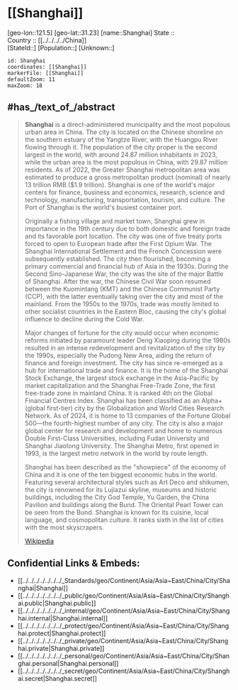 ﻿---
location:
- 31.23
- 121.5
mapzoom:
- 7
- 12
mapmarker: city
type: City
SpocWebEntityId: 34227
isDeleted: false
confidential: public
tags:
- geo/City
has_id_wikidata: Q8686
twinned_administrative_body:
- '[[/_Standards/WikiData/WD~Constanța,79808]]'
- '[[/_Standards/WikiData/WD~Tabriz,80053]]'
- '[[/_Standards/WikiData/WD~KwaZulu-Natal,81725]]'
- '[[/_Standards/WikiData/WD~Hamhung,109356]]'
- "[[/_Standards/WikiData/WD~Osaka Prefecture,122723]]"
- '[[/_Standards/WikiData/WD~Aden,131694]]'
- '[[/_Standards/WikiData/WD~Dunedin,133073]]'
- "[[/_Standards/WikiData/WD~Nagasaki Prefecture,169376]]"
- "[[/_Standards/WikiData/WD~Bratislava Region,183498]]"
- "[[/_Standards/WikiData/WD~Chiang Mai,233588]]"
- "[[/_Standards/WikiData/WD~Santiago de Cuba Province,234200]]"
- '[[/_Standards/WikiData/WD~Hirakata,270912]]'
- '[[/_Standards/WikiData/WD~Neyagawa,389633]]'
- '[[/_Standards/WikiData/WD~Yao,490872]]'
- '[[/_Standards/WikiData/WD~Okahandja,597491]]'
- '[[/_Standards/WikiData/WD~Izumisano,852018]]'
- "[[/_Standards/WikiData/WD~Nicosia Municipality,56037497]]"
- '[[/_Standards/WikiData/WD~Minsk,2280]]'
- "[[/_Standards/WikiData/WD~East Java,3586]]"
- '[[/_Standards/WikiData/WD~Jakarta,3630]]'
- '[[/_Standards/WikiData/WD~Maputo,3889]]'
- '[[/_Standards/WikiData/WD~Windhoek,3935]]'
- '[[/_Standards/WikiData/WD~Casablanca,7903]]'
- '[[/_Standards/WikiData/WD~Karachi,8660]]'
- '[[/_Standards/WikiData/WD~Antwerp,12892]]'
- '[[/_Standards/WikiData/WD~Jalisco,13160]]'
- '[[/_Standards/WikiData/WD~Busan,16520]]'
- "[[/_Standards/WikiData/WD~City of London,23311]]"
- '[[/_Standards/WikiData/WD~Marseille,23482]]'
- '[[/_Standards/WikiData/WD~Liverpool,24826]]'
- "[[/_Standards/WikiData/WD~Central Denmark,26586]]"
- "[[/_Standards/WikiData/WD~San Francisco,62]]"
- "[[/_Standards/WikiData/WD~New York City,60]]"
- '[[/_Standards/WikiData/WD~Basel,78]]'
- '[[/_Standards/WikiData/WD~Alexandria,87]]'
- '[[/_Standards/WikiData/WD~London,84]]'
- "[[/_Standards/WikiData/WD~São Paulo,174]]"
- '[[/_Standards/WikiData/WD~Quebec,176]]'
- '[[/_Standards/WikiData/WD~Valparaíso,33986]]'
- '[[/_Standards/WikiData/WD~Rotterdam,34370]]'
- '[[/_Standards/WikiData/WD~Salzburg,34713]]'
- '[[/_Standards/WikiData/WD~Colombo,35381]]'
- '[[/_Standards/WikiData/WD~Osaka,35765]]'
- '[[/_Standards/WikiData/WD~Queensland,36074]]'
- '[[/_Standards/WikiData/WD~Porto,36433]]'
- '[[/_Standards/WikiData/WD~Cork,36647]]'
- "[[/_Standards/WikiData/WD~Port Vila,37806]]"
- '[[/_Standards/WikiData/WD~Yokohama,38283]]'
- "[[/_Standards/WikiData/WD~North Jeolla,41157]]"
- "[[/_Standards/WikiData/WD~South Jeolla,41161]]"
- '[[/_Standards/WikiData/WD~Haifa,41621]]'
- '[[/_Standards/WikiData/WD~Guayaquil,43509]]'
- '[[/_Standards/WikiData/WD~Espoo,47034]]'
- '[[/_Standards/WikiData/WD~Winston-Salem,49227]]'
- "[[/_Standards/WikiData/WD~Gothenburg Municipality,52502]]"
- '[[/_Standards/WikiData/WD~Rosario,52535]]'
- "[[/_Standards/WikiData/WD~Pomeranian Voivodeship,54180]]"
- '[[/_Standards/WikiData/WD~Piraeus,58976]]'
- '[[/_Standards/WikiData/WD~Tashkent,269]]'
- '[[/_Standards/WikiData/WD~Montreal,340]]'
- '[[/_Standards/WikiData/WD~Istanbul,406]]'
- '[[/_Standards/WikiData/WD~Rhône-Alpes,463]]'
- '[[/_Standards/WikiData/WD~Milan,490]]'
- '[[/_Standards/WikiData/WD~Oslo,585]]'
- '[[/_Standards/WikiData/WD~Dubai,612]]'
- '[[/_Standards/WikiData/WD~Lille,648]]'
- "[[/_Standards/WikiData/WD~Saint Petersburg,656]]"
- '[[/_Standards/WikiData/WD~Vladivostok,959]]'
- '[[/_Standards/WikiData/WD~Hamburg,1055]]'
- '[[/_Standards/WikiData/WD~Prague,1085]]'
- '[[/_Standards/WikiData/WD~Chicago,1297]]'
- '[[/_Standards/WikiData/WD~Zagreb,1435]]'
- '[[/_Standards/WikiData/WD~Manila,1461]]'
- '[[/_Standards/WikiData/WD~Barcelona,1492]]'
- '[[/_Standards/WikiData/WD~Budapest,1781]]'
- '[[/_Standards/WikiData/WD~Gdańsk,1792]]'
- "[[/_Standards/WikiData/WD~Phnom Penh,1850]]"
- "[[/_Standards/WikiData/WD~Ho Chi Minh City,1854]]"
- '[[/_Standards/WikiData/WD~Bangkok,1861]]'
- '[[/_Standards/WikiData/WD~Yerevan,1953]]'
located_in_or_next_to_body_of_water:
- "[[/_Standards/WikiData/WD~Huangpu River,99785]]"
- "[[/_Standards/WikiData/WD~Suzhou Creek,907674]]"
- "[[/_Standards/WikiData/WD~Dianshan Lake,2665600]]"
- '[[/_Standards/WikiData/WD~Yangtze,5413]]'
- "[[/_Standards/WikiData/WD~East China Sea,45341]]"
contains_the_administrative_territorial_entity:
- '[[/_Standards/WikiData/WD~Pudong,125378]]'
- "[[/_Standards/WikiData/WD~Huangpu District,660185]]"
- "[[/_Standards/WikiData/WD~Changning District,660626]]"
- "[[/_Standards/WikiData/WD~Jing'an District,660789]]"
- "[[/_Standards/WikiData/WD~Putuo District,660952]]"
- '[[/_Standards/WikiData/WD~Hongkou,661364]]'
- "[[/_Standards/WikiData/WD~Yangpu District,661533]]"
- "[[/_Standards/WikiData/WD~Minhang District,661695]]"
- "[[/_Standards/WikiData/WD~Baoshan District,661828]]"
- '[[/_Standards/WikiData/WD~Jiading,662101]]'
- "[[/_Standards/WikiData/WD~Jinshan District,662241]]"
- '[[/_Standards/WikiData/WD~Songjiang,662380]]'
- '[[/_Standards/WikiData/WD~Qingpu,662548]]'
- "[[/_Standards/WikiData/WD~Fengxian District,662694]]"
- "[[/_Standards/WikiData/WD~Chongming District,788812]]"
- "[[/_Standards/WikiData/WD~Xuhui District,57002]]"
has_part_s_:
- '[[/_Standards/WikiData/WD~Pudong,125378]]'
- '[[/_Standards/WikiData/WD~Puxi,150041]]'
- '[[/_Standards/WikiData/WD~Xujiahui,760271]]'
- '[[/_Standards/WikiData/WD~Xintiandi,1326515]]'
instance_of:
- '[[/_Standards/WikiData/WD~megacity,174844]]'
- '[[/_Standards/WikiData/WD~metropolis,200250]]'
- "[[/_Standards/WikiData/WD~global city,208511]]"
- "[[/_Standards/WikiData/WD~national central city,1066538]]"
- "[[/_Standards/WikiData/WD~Economic and Technological Development Zones,1073535]]"
- "[[/_Standards/WikiData/WD~direct-administered municipality,1208802]]"
- "[[/_Standards/WikiData/WD~big city,1549591]]"
- "[[/_Standards/WikiData/WD~port settlement,2264924]]"
- "[[/_Standards/WikiData/WD~largest city,51929311]]"
owner_of: "[[/_Standards/WikiData/WD~Hongkou Football Stadium,201773]]"
described_by_source:
- "[[/_Standards/WikiData/WD~Brockhaus and Efron Encyclopedic Dictionary,602358]]"
- "[[/_Standards/WikiData/WD~Encyclopædia Britannica 11th edition,867541]]"
- "[[/_Standards/WikiData/WD~The Nuttall Encyclopædia,3181656]]"
- "[[/_Standards/WikiData/WD~Jewish Encyclopedia of Brockhaus and Efron,4173137]]"
- "[[/_Standards/WikiData/WD~Small Brockhaus and Efron Encyclopedic Dictionary,19180675]]"
- "[[/_Standards/WikiData/WD~Encyclopædia Britannica Ninth Edition,20096917]]"
- "[[/_Standards/WikiData/WD~Desktop Encyclopedic Dictionary,63284758]]"
capital: "[[/_Standards/WikiData/WD~Huangpu District,660185]]"
official_symbol: "[[/_Standards/WikiData/WD~Magnolia denudata,794061]]"
part_of:
- "[[/_Standards/WikiData/WD~East China,1062525]]"
- "[[/_Standards/WikiData/WD~direct-administered municipality,1208802]]"
member_of:
- "[[/_Standards/WikiData/WD~Creative Cities Network,1139352]]"
- "[[/_Standards/WikiData/WD~World Tourism Cities Federation,67652870]]"
located_in_on_physical_feature: "[[/_Standards/WikiData/WD~Yangtze Delta,1195076]]"
geography_of_topic: "[[/_Standards/WikiData/WD~geography of Shanghai,5535230]]"
topic_s_main_template: '[[/_Standards/WikiData/WD~Template_Shanghai,6428445]]'
head_of_government: "[[/_Standards/WikiData/WD~Gong Zheng,8964883]]"
party_chief_representative: "[[/_Standards/WikiData/WD~Chen Jining,9364514]]"
replaces: '[[/_Standards/WikiData/WD~Shang-hai,10867816]]'
executive_body: "[[/_Standards/WikiData/WD~Shanghai Municipal People's Government,10867824]]"
economy_of_topic: "[[/_Standards/WikiData/WD~economy of Shanghai,10868017]]"
topic_s_main_Wikimedia_portal: '[[/_Standards/WikiData/WD~Portal_Shanghai,10984802]]'
has_list: '[[/_Standards/WikiData/WD~Q11359580,11359580]]'
demographics_of_topic: "[[/_Standards/WikiData/WD~demographics of Shanghai,16926480]]"
office_held_by_head_of_government: "[[/_Standards/WikiData/WD~mayor of Shanghai,17281242]]"
legislative_body: "[[/_Standards/WikiData/WD~Shanghai People's Congress,20687987]]"
permanent_duplicated_item: '[[/_Standards/WikiData/WD~Q22828200,22828200]]'
highest_point: "[[/_Standards/WikiData/WD~Mount Dajin,28542133]]"
said_to_be_the_same_as: '[[/_Standards/WikiData/WD~Modu,100935224]]'
geoshape: "http://commons.wikimedia.org/data/main/Data:China/Shanghai.map"
panoramic_view: "http://commons.wikimedia.org/wiki/Special:FilePath/003shanghai%20waitan.jpg"
location_map: "http://commons.wikimedia.org/wiki/Special:FilePath/Administrative%20Division%20Shanghai.png"
nighttime_view:
- "http://commons.wikimedia.org/wiki/Special:FilePath/ISS-30%20Nighttime%20view%20of%20Shanghai.jpg"
- "http://commons.wikimedia.org/wiki/Special:FilePath/Shanghainanjingroadpic4.jpg"
pronunciation_audio:
- "http://commons.wikimedia.org/wiki/Special:FilePath/LL-Q58635%20%28pan%29-Gaurav%20Jhammat-%E0%A8%B8%E0%A8%BC%E0%A9%B0%E0%A8%98%E0%A8%BE%E0%A8%88.wav"
- "http://commons.wikimedia.org/wiki/Special:FilePath/LL-Q150%20%28fra%29-Sartus85-Shanghai.wav"
spoken_text_audio:
- "http://commons.wikimedia.org/wiki/Special:FilePath/Nl-Shanghai-article.ogg"
- "http://commons.wikimedia.org/wiki/Special:FilePath/Ru-Shanghai%20%28intro%29.ogg"
logo_image: "http://commons.wikimedia.org/wiki/Special:FilePath/Shanghai%20%28Chinese%20characters%29.svg"
locator_map_image: "http://commons.wikimedia.org/wiki/Special:FilePath/Shanghai%20in%20China%20%28%2Ball%20claims%20hatched%29.svg"
detail_map: "http://commons.wikimedia.org/wiki/Special:FilePath/Shanghai%20location%20map.png"
located_in_time_zone: '[[/_Standards/WikiData/WD~UTC+08_00,6985]]'
shares_border_with:
- '[[/_Standards/WikiData/WD~Jiangsu,16963]]'
- '[[/_Standards/WikiData/WD~Zhejiang,16967]]'
- '[[/_Standards/WikiData/WD~Suzhou,42622]]'
continent: '[[/_Standards/WikiData/WD~Asia,48]]'
located_in_the_administrative_territorial_entity: "[[/_Standards/WikiData/WD~People's Republic of China,148]]"
country: "[[/_Standards/WikiData/WD~People's Republic of China,148]]"
elevation_above_sea_level: 4
vehicles_per_thousand_people: 33
language_used:
- "[[/_Standards/WikiData/WD~Wu Chinese,34290]]"
- '[[/_Standards/WikiData/WD~Shanghainese,36718]]'
China_administrative_division_code: 31
local_dialing_code: 21
area: 6341
montage_image: "http://commons.wikimedia.org/wiki/Special:FilePath/Shanghai%20Pudong%20%28montage%29.jpg"
nominal_GDP: 3870060000000
postal_code: 200000
FIPS_10_4_countries_and_regions_: CH23
WOEID: 2151849
hashtag:
- Shanghai
- 上海
- Şanghay
Commons_category: Shanghai
U_S_National_Archives_Identifier: 10046658
Commons_gallery: 上海
Baidu_Tieba_name: 上海
inception: "1949-10-01T00:00:00Z"
demonym:
- Shanghaïen
- Shanghaïenne
OmegaWiki_Defined_Meaning: 1212240
population: 24870895
official_website: "https://www.shanghai.gov.cn/"
nickname:
- 魔都
- "La Perle de l'Orient"
GitHub_topic: shanghai
subreddit: shanghai
coordinate_location: "Point(121.4691024 31.2323437)"
short_name:
- 沪
- 滬
page_banner: "http://commons.wikimedia.org/wiki/Special:FilePath/Shanghai%20Wikivoyage%20banner.jpg"
aerial_view: "http://commons.wikimedia.org/wiki/Special:FilePath/Sprawling%20Shanghai%202016-07-20.jpg"
BHCL_UUID:
- 0a3cfe25-b70e-4249-9fe7-17f51da004a7
- db046c14-83ba-437a-a594-2680fac61b4f
- 18cc210c-f717-4c56-9457-96c614f6068b
Dewey_Decimal_Classification: 2--51132
ISO_3166_2_code: CN-SH
HASC: CN.SH
licence_plate_code: 沪A
official_name: 上海市
ISNI: 0000000123537626
image: "http://commons.wikimedia.org/wiki/Special:FilePath/Shanghai%20121.45796E%2031.22234N.jpg"
spherical_panorama_image: "http://commons.wikimedia.org/wiki/Special:FilePath/Shanghai%20bund%20%E2%80%93%20Panorama%20%28Greg%20Zaal%20via%20Poly%20Haven%29.jpg"
UN_LOCODE: CNSGH
---

# [[Shanghai]] 

[geo-lon::121.5] 
[geo-lat::31.23] 
[name::Shanghai] 
State ::  
Country :: [[../../../../China]]  
[StateId::] 
[Population::] 
[Unknown::] 


```leaflet
id: Shanghai
coordinates: [[Shanghai]] 
markerFile: [[Shanghai]] 
defaultZoom: 11 
maxZoom: 18
```

## #has_/text_of_/abstract

> **Shanghai** is a direct-administered municipality and the most populous urban area in China. The city is located on the Chinese shoreline on the southern estuary of the Yangtze River, with the Huangpu River flowing through it. The population of the city proper is the second largest in the world, with around 24.87 million inhabitants in 2023, while the urban area is the most populous in China, with 29.87 million residents. As of 2022, the Greater Shanghai metropolitan area was estimated to produce a gross metropolitan product (nominal) of nearly 13 trillion RMB ($1.9 trillion). Shanghai is one of the world's major centers for finance, business and economics, research, science and technology, manufacturing, transportation, tourism, and culture. The Port of Shanghai is the world's busiest container port.
>
> Originally a fishing village and market town, Shanghai grew in importance in the 19th century due to both domestic and foreign trade and its favorable port location. The city was one of five treaty ports forced to open to European trade after the First Opium War. The Shanghai International Settlement and the French Concession were subsequently established. The city then flourished, becoming a primary commercial and financial hub of Asia in the 1930s. During the Second Sino-Japanese War, the city was the site of the major Battle of Shanghai. After the war, the Chinese Civil War soon resumed between the Kuomintang (KMT) and the Chinese Communist Party (CCP), with the latter eventually taking over the city and most of the mainland. From the 1950s to the 1970s, trade was mostly limited to other socialist countries in the Eastern Bloc, causing the city's global influence to decline during the Cold War.
>
> Major changes of fortune for the city would occur when economic reforms initiated by paramount leader Deng Xiaoping during the 1980s resulted in an intense redevelopment and revitalization of the city by the 1990s, especially the Pudong New Area, aiding the return of finance and foreign investment. The city has since re-emerged as a hub for international trade and finance. It is the home of the Shanghai Stock Exchange, the largest stock exchange in the Asia-Pacific by market capitalization and the Shanghai Free-Trade Zone, the first free-trade zone in mainland China. It is ranked 4th on the Global Financial Centres Index. Shanghai has been classified as an Alpha+ (global first-tier) city by the Globalization and World Cities Research Network. As of 2024, it is home to 13 companies of the Fortune Global 500—the fourth-highest number of any city. The city is also a major global center for research and development and home to numerous Double First-Class Universities, including Fudan University and Shanghai Jiaotong University. The Shanghai Metro, first opened in 1993, is the largest metro network in the world by route length.
>
> Shanghai has been described as the "showpiece" of the economy of China and it is one of the ten biggest economic hubs in the world. Featuring several architectural styles such as Art Deco and shikumen, the city is renowned for its Lujiazui skyline, museums and historic buildings, including the City God Temple, Yu Garden, the China Pavilion and buildings along the Bund. The Oriental Pearl Tower can be seen from the Bund. Shanghai is known for its cuisine, local language, and cosmopolitan culture. It ranks sixth in the list of cities with the most skyscrapers.
>
> [Wikipedia](https://en.wikipedia.org/wiki/Shanghai) 

## Confidential Links & Embeds: 
- [[../../../../../../../_Standards/geo/Continent/Asia/Asia~East/China/City/Shanghai|Shanghai]] 
- [[../../../../../../../_public/geo/Continent/Asia/Asia~East/China/City/Shanghai.public|Shanghai.public]] 
- [[../../../../../../../_internal/geo/Continent/Asia/Asia~East/China/City/Shanghai.internal|Shanghai.internal]] 
- [[../../../../../../../_protect/geo/Continent/Asia/Asia~East/China/City/Shanghai.protect|Shanghai.protect]] 
- [[../../../../../../../_private/geo/Continent/Asia/Asia~East/China/City/Shanghai.private|Shanghai.private]] 
- [[../../../../../../../_personal/geo/Continent/Asia/Asia~East/China/City/Shanghai.personal|Shanghai.personal]] 
- [[../../../../../../../_secret/geo/Continent/Asia/Asia~East/China/City/Shanghai.secret|Shanghai.secret]] 
